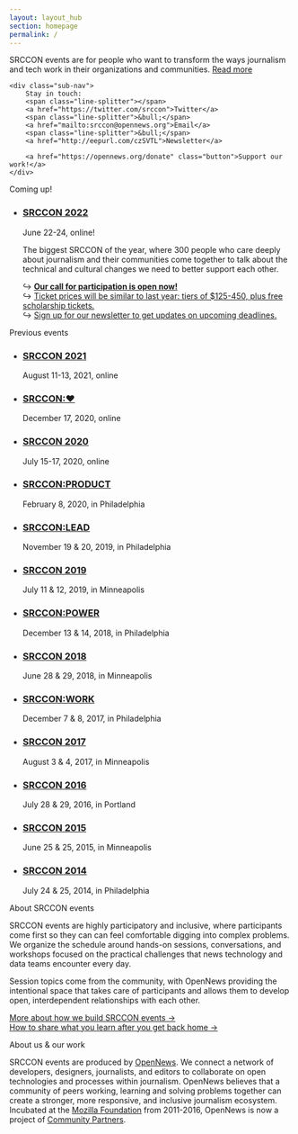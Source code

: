 ```yaml
---
layout: layout_hub
section: homepage
permalink: /
---
```


<div class="page-intro">
    <p class="big-type">SRCCON events are for people who want to transform the ways journalism and tech work in their organizations and communities. <a href="#about-srccon-events">Read more</a></p>
    
    <div class="sub-nav">
        Stay in touch: 
        <span class="line-splitter"></span>
        <a href="https://twitter.com/srccon">Twitter</a>
        <span class="line-splitter">&bull;</span>
        <a href="mailto:srccon@opennews.org">Email</a>
        <span class="line-splitter">&bull;</span>
        <a href="http://eepurl.com/czSVTL">Newsletter</a>

        <a href="https://opennews.org/donate" class="button">Support our work!</a>
    </div>
</div>

<div id="coming-up" class="page-divider"><span>Coming up!</span></div>

<ul class="upcoming-events">
    <li class="upcoming-event">
        <h3><a href="https://2022.srccon.org/">SRCCON 2022</a></h3>
        <div class="when-where">June 22-24, online!</div>
        <p class="description">The biggest SRCCON of the year, where 300 people who care deeply about journalism and their communities come together to talk about the technical and cultural changes we need to better support each other.</p>
        <div class="next-thing">&rarrhk; <a href="https://2022.srccon.org/participation/form/"><strong>Our call for participation is open now!</strong></a></div>
        <div class="next-thing">&rarrhk; <a href="https://2022.srccon.org/attendees/#details-about-ticket-prices">Ticket prices will be similar to last year: tiers of $125-450, plus free scholarship tickets.</a></div>
        <div class="next-thing">&rarrhk; <a href="http://eepurl.com/czSVTL">Sign up for our newsletter to get updates on upcoming deadlines.</a></div>
    </li>
</ul>

<div id="previous-events" class="page-divider"><span>Previous events</span></div>

<ul class="previous-events">
    <li class="previous-event">
        <h3><a href="https://2021.srccon.org/">SRCCON 2021</a></h3>
        <div class="when-where">August 11-13, 2021, online</div>
    </li>
    <li class="previous-event">
        <h3><a href="/srccon-heart-2020/">SRCCON:❤️</a></h3>
        <div class="when-where">December 17, 2020, online</div>
    </li>
    <li class="previous-event">
        <h3><a href="https://2020.srccon.org/">SRCCON 2020</a></h3>
        <div class="when-where">July 15-17, 2020, online</div>
    </li>
    <li class="previous-event">
        <h3><a href="https://product.srccon.org/">SRCCON:PRODUCT</a></h3>
        <div class="when-where">February 8, 2020, in Philadelphia</div>
    </li>
    <li class="previous-event">
        <h3><a href="https://lead.srccon.org/">SRCCON:LEAD</a></h3>
        <div class="when-where">November 19 & 20, 2019, in Philadelphia</div>
    </li>
    <li class="previous-event">
        <h3><a href="https://2019.srccon.org/">SRCCON 2019</a></h3>
        <div class="when-where">July 11 & 12, 2019, in Minneapolis</div>
    </li>
    <li class="previous-event">
        <h3><a href="https://power.srccon.org/">SRCCON:POWER</a></h3>
        <div class="when-where">December 13 & 14, 2018, in Philadelphia</div>
    </li>
    <li class="previous-event">
        <h3><a href="https://2018.srccon.org/">SRCCON 2018</a></h3>
        <div class="when-where">June 28 & 29, 2018, in Minneapolis</div>
    </li>
    <li class="previous-event">
        <h3><a href="https://work.srccon.org/">SRCCON:WORK</a></h3>
        <div class="when-where">December 7 & 8, 2017, in Philadelphia</div>
    </li>
    <li class="previous-event">
        <h3><a href="https://2017.srccon.org/">SRCCON 2017</a></h3>
        <div class="when-where">August 3 & 4, 2017, in Minneapolis</div>
    </li>
    <li class="previous-event">
        <h3><a href="https://2016.srccon.org/">SRCCON 2016</a></h3>
        <div class="when-where">July 28 & 29, 2016, in Portland</div>
    </li>
    <li class="previous-event">
        <h3><a href="https://2015.srccon.org/">SRCCON 2015</a></h3>
        <div class="when-where">June 25 & 25, 2015, in Minneapolis</div>
    </li>
    <li class="previous-event">
        <h3><a href="https://2014.srccon.org/">SRCCON 2014</a></h3>
        <div class="when-where">July 24 & 25, 2014, in Philadelphia</div>
    </li>
</ul>

<div id="about-srccon-events" class="page-divider"><span>About SRCCON events</span></div>

SRCCON events are highly participatory and inclusive, where participants come first so they can can feel comfortable digging into complex problems. We organize the schedule around hands-on sessions, conversations, and workshops focused on the practical challenges that news technology and data teams encounter every day.

Session topics come from the community, with OpenNews providing the intentional space that takes care of participants and allows them to develop open, interdependent relationships with each other.

[More about how we build SRCCON events &rarr;](/our-resources)  
[How to share what you learn after you get back home &rarr;](/share)  


<div id="about-us" class="page-divider"><span>About us & our work</span></div>

SRCCON events are produced by [OpenNews](https://opennews.org). We connect a network of developers, designers, journalists, and editors to collaborate on open technologies and processes within journalism. OpenNews believes that a community of peers working, learning and solving problems together can create a stronger, more responsive, and inclusive journalism ecosystem. Incubated at the [Mozilla Foundation](https://www.mozilla.org/en-US/foundation/) from 2011-2016, OpenNews is now a project of [Community Partners](http://communitypartners.org/).
